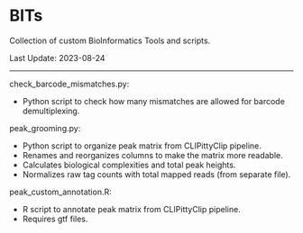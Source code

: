 # BITs
Collection of custom BioInformatics Tools and scripts.

Last Update: 2023-08-24

----
check_barcode_mismatches.py:
  - Python script to check how many mismatches are allowed for barcode demultiplexing.

peak_grooming.py:
  - Python script to organize peak matrix from CLIPittyClip pipeline.
  - Renames and reorganizes columns to make the matrix more readable.
  - Calculates biological complexities and total peak heights.
  - Normalizes raw tag counts with total mapped reads (from separate file).

peak_custom_annotation.R:
  - R script to annotate peak matrix from CLIPittyClip pipeline.
  - Requires gtf files.

